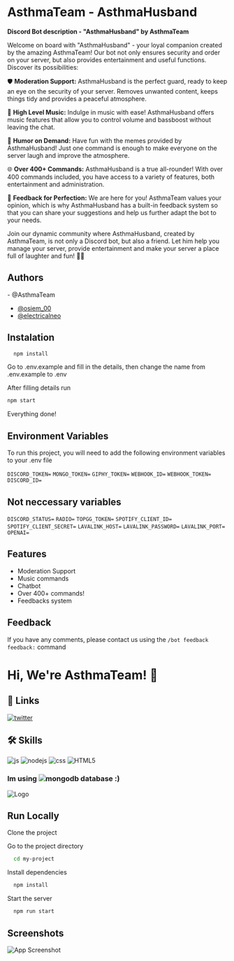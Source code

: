 
# AsthmaTeam - AsthmaHusband

**Discord Bot description - "AsthmaHusband" by AsthmaTeam**

Welcome on board with "AsthmaHusband" - your loyal companion created by the amazing AsthmaTeam! Our bot not only ensures security and order on your server, but also provides entertainment and useful functions. Discover its possibilities:

🛡️ **Moderation Support:** AsthmaHusband is the perfect guard, ready to keep an eye on the security of your server. Removes unwanted content, keeps things tidy and provides a peaceful atmosphere.

🎵 **High Level Music:** Indulge in music with ease! AsthmaHusband offers music features that allow you to control volume and bassboost without leaving the chat.

🤣 **Humor on Demand:** Have fun with the memes provided by AsthmaHusband! Just one command is enough to make everyone on the server laugh and improve the atmosphere.

🌐 **Over 400+ Commands:** AsthmaHusband is a true all-rounder! With over 400 commands included, you have access to a variety of features, both entertainment and administration.

🔄 **Feedback for Perfection:** We are here for you! AsthmaTeam values your opinion, which is why AsthmaHusband has a built-in feedback system so that you can share your suggestions and help us further adapt the bot to your needs.

Join our dynamic community where AsthmaHusband, created by AsthmaTeam, is not only a Discord bot, but also a friend. Let him help you manage your server, provide entertainment and make your server a place full of laughter and fun! 🌟🤖


## Authors

\- @AsthmaTeam
- [@osiem_00](https://twitter.com/osiem_00)
- [@electricalneo](https://discord.gg/WqSC5RpzdA)



## Instalation


```bash
  npm install
```
Go to .env.example and fill in the details, then change the name from .env.example to .env

After filling details run

```bash
npm start
```
Everything done!
## Environment Variables

To run this project, you will need to add the following environment variables to your .env file

`DISCORD_TOKEN=`
`MONGO_TOKEN=`
`GIPHY_TOKEN=`
`WEBHOOK_ID=`
`WEBHOOK_TOKEN=`
`DISCORD_ID=`

## Not neccessary variables
`DISCORD_STATUS=`
`RADIO=`
`TOPGG_TOKEN=`
`SPOTIFY_CLIENT_ID=`
`SPOTIFY_CLIENT_SECRET=`
`LAVALINK_HOST=`
`LAVALINK_PASSWORD=`
`LAVALINK_PORT=`
`OPENAI=`

## Features

- Moderation Support
- Music commands
- Chatbot
- Over 400+ commands!
- Feedbacks system


## Feedback

If you have any comments, please contact us using the `/bot feedback feedback:` command


# Hi, We're AsthmaTeam! 👋


## 🔗 Links

[![twitter](https://img.shields.io/badge/twitter-1DA1F2?style=for-the-badge&logo=twitter&logoColor=white)](https://twitter.com/osiem_00)
## 🛠 Skills


![js](https://camo.githubusercontent.com/0dc176976add53c960306227f875bdeb8b1f77a5db6b9fc8c86e227fce652c31/68747470733a2f2f696d672e736869656c64732e696f2f62616467652f4a6176615363726970742532302d2532334637444631452e7376673f7374796c653d666f722d7468652d6261646765266c6f676f3d6a617661736372697074266c6f676f436f6c6f723d626c61636b) ![nodejs](https://camo.githubusercontent.com/7d7b100e379663ee40a20989e6c61737e6396c1dafc3a7c6d2ada8d4447eb0e4/68747470733a2f2f696d672e736869656c64732e696f2f62616467652f6e6f64652e6a732d3644413535463f7374796c653d666f722d7468652d6261646765266c6f676f3d6e6f64652e6a73266c6f676f436f6c6f723d7768697465) ![css](https://camo.githubusercontent.com/82a27b02a3817d130c2c07c5c611bd0efeb852786b829db07cd4b42aa021407f/68747470733a2f2f696d672e736869656c64732e696f2f62616467652f4353532532302d2532333135373242362e7376673f7374796c653d666f722d7468652d6261646765266c6f676f3d63737333266c6f676f436f6c6f723d7768697465) ![HTML5](https://camo.githubusercontent.com/819068798393631dfa06d6ba12a235382f6f009675d30a527a6be7f6ba73558b/68747470733a2f2f696d672e736869656c64732e696f2f62616467652f48544d4c352532302d2532334533344632362e7376673f7374796c653d666f722d7468652d6261646765266c6f676f3d68746d6c35266c6f676f436f6c6f723d7768697465)

### Im using ![mongodb](https://camo.githubusercontent.com/c839570bc71901106b11b8411d9277a6a8356a9431e4a16d6c26db82caab7d62/68747470733a2f2f696d672e736869656c64732e696f2f62616467652f4d6f6e676f44422d2532333465613934622e7376673f7374796c653d666f722d7468652d6261646765266c6f676f3d6d6f6e676f6462266c6f676f436f6c6f723d7768697465) database :)
![Logo](https://cdn.discordapp.com/attachments/1180296398130925694/1189216542538338375/naha.png?ex=659d5b36&is=658ae636&hm=a966192f31d97f87957630b8df33cad932ff6bb92360ff6c004252b2e99bda0f&)


## Run Locally

Clone the project

Go to the project directory

```bash
  cd my-project
```

Install dependencies

```bash
  npm install
```

Start the server

```bash
  npm run start
```


## Screenshots

![App Screenshot](https://media.discordapp.net/attachments/1180296398130925697/1180583539239030966/600commands.png?ex=6599a299&is=65872d99&hm=cc33ae69349205b2efa4bf1bd3beee81e0bcecd093bf6ec417e66809ce4c0849&=&format=webp&quality=lossless&width=1177&height=662)

